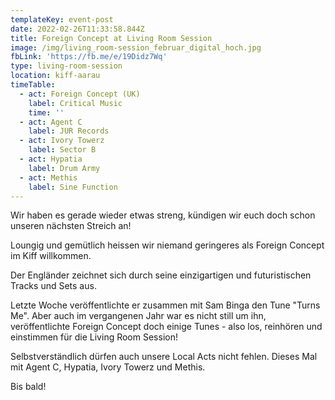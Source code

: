 ```yaml
---
templateKey: event-post
date: 2022-02-26T11:33:58.844Z
title: Foreign Concept at Living Room Session
image: /img/living_room-session_februar_digital_hoch.jpg
fbLink: 'https://fb.me/e/19Didz7Wq'
type: living-room-session
location: kiff-aarau
timeTable:
  - act: Foreign Concept (UK)
    label: Critical Music
    time: ''
  - act: Agent C
    label: JUR Records
  - act: Ivory Towerz
    label: Sector B
  - act: Hypatia
    label: Drum Army
  - act: Methis
    label: Sine Function
---
```

Wir haben es gerade wieder etwas streng, kündigen wir euch doch schon unseren nächsten Streich an!

Loungig und gemütlich heissen wir niemand geringeres als Foreign Concept im Kiff willkommen. 

Der Engländer zeichnet sich durch seine einzigartigen und futuristischen Tracks und Sets aus. 

Letzte Woche veröffentlichte er zusammen mit Sam Binga den Tune "Turns Me". Aber auch im vergangenen Jahr war es nicht still um ihn, veröffentlichte Foreign Concept doch einige Tunes - also los, reinhören und einstimmen für die Living Room Session!

Selbstverständlich dürfen auch unsere Local Acts nicht fehlen. Dieses Mal mit Agent C, Hypatia, Ivory Towerz und Methis.

Bis bald!
